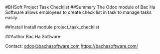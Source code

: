 #BHSoft Project Task Checklist
##Summary
 The Odoo module of Bac Ha Software allows employees to create check list in task  to manage tasks easily.

##Install
Install module project_task_checklist

##Author
Bac Ha Software

Contact: 
    odoo@bachasoftware.com
    https://bachasoftware.com/
    
